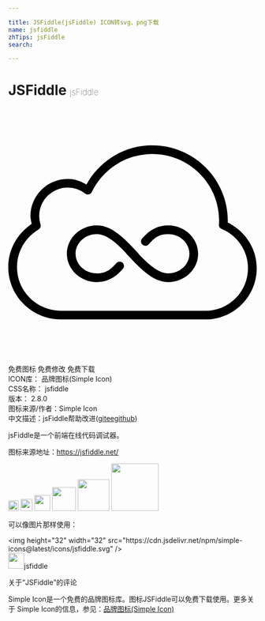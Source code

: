 ```yaml
---

title: JSFiddle(jsFiddle) ICON转svg、png下载
name: jsfiddle
zhTips: jsFiddle
search: 

---
```


# JSFiddle  <small style="font-size: 60%;font-weight: 100">jsFiddle</small>

<div id="svg" class="svg-wrap">
<svg role="img" xmlns="http://www.w3.org/2000/svg" viewBox="0 0 24 24"><title>JSFiddle icon</title><path d="M13.9 3.602c-2.749 0-5.103 1.544-6.35 3.779-.536-.317-1.139-.54-1.806-.54-1.981 0-3.6 1.606-3.6 3.579 0 .263.063.513.118.762C.912 12.09 0 13.602 0 15.344c0 2.763 2.241 5.012 5.008 5.054a.421.421 0 00.008 0h14c2.746.017 4.984-2.206 4.984-4.937 0-1.946-1.153-3.602-2.799-4.41.003-.062.01-.115.01-.184 0-4.008-3.28-7.265-7.31-7.265zm0 .843c3.58 0 6.47 2.872 6.47 6.422 0 .115-.012.242-.02.387a.421.421 0 00.26.414 4.104 4.104 0 012.546 3.793 4.094 4.094 0 01-4.135 4.096.421.421 0 00-.003 0H5.02C2.702 19.52.844 17.653.844 15.344c0-1.545.834-2.883 2.08-3.62a.421.421 0 00.187-.49 2.701 2.701 0 01-.125-.814 2.741 2.741 0 012.758-2.736 2.75 2.75 0 011.686.576.421.421 0 00.636-.15A6.462 6.462 0 0113.9 4.444zm-5.33 6.877c-1.586 0-2.91 1.213-2.91 2.737 0 1.523 1.324 2.736 2.91 2.736 1.411 0 2.182-.931 2.496-1.266a.421.421 0 10-.613-.578c-.378.402-.819 1.002-1.883 1.002-1.162 0-2.068-.86-2.068-1.894 0-1.035.906-1.895 2.068-1.895.533 0 1.105.297 1.686.77.372.303.737.668 1.098 1.043a.421.421 0 00.085.123c.533.552 1.122 1.205 1.774 1.736.652.531 1.386.959 2.217.959 1.586 0 2.91-1.213 2.91-2.736 0-1.524-1.324-2.737-2.91-2.737-1.411 0-2.182.931-2.496 1.266a.421.421 0 10.613.578c.378-.402.819-1.002 1.883-1.002 1.162 0 2.068.86 2.068 1.895 0 1.034-.906 1.894-2.068 1.894-.533 0-1.105-.297-1.686-.77-.372-.303-.737-.67-1.098-1.044a.421.421 0 00-.085-.121c-.533-.552-1.122-1.208-1.774-1.739-.652-.53-1.386-.957-2.217-.957Z"/></svg>
</div>
<detail full-name='jsfiddle'></detail>

<div class="detail-page">
<p>
<span><span class="badge-success badge">免费图标</span> <span class="badge-success badge">免费修改</span>  <span class="badge-success badge">免费下载</span> </span>
<br/>
<span>
ICON库：
<span class="badge-secondary badge">品牌图标(Simple Icon)</span> 
</span>
<br/>
<span>
CSS名称：
<span class="badge-secondary badge">jsfiddle</span> 
</span>

<br/>
<span>
版本：
<span class="badge-secondary badge">2.8.0</span> 
</span>
<br/>
<span>图标来源/作者：<span class="badge-light badge">Simple Icon</span></span> 
<br/>
<span class="zh-detail">中文描述：<span class="badge-primary badge">jsFiddle</span><span class="help-link"><span>帮助改进</span>(<a href="https://gitee.com/liuwave/icon-helper/edit/master/json/brands/jsfiddle.json" target="_blank" rel="noopener noreferrer">gitee</a><a href="https://github.com/liuwave/icon-helper/edit/master/json/brands/jsfiddle.json" target="_blank" rel="noopener noreferrer">github</a></span>)</span><br/>
</p>
</div><div class="description description alert alert-light"><p>jsFiddle是一个前端在线代码调试器。</p><p>图标来源地址：<a href="https://jsfiddle.net/" target="_blank" rel="noopener noreferrer">https://jsfiddle.net/</a></p></div>
<div class="alert alert-dark">
<img height="21" width="21" src="https://cdn.jsdelivr.net/npm/simple-icons@latest/icons/jsfiddle.svg" />
<img height="24" width="24" src="https://cdn.jsdelivr.net/npm/simple-icons@latest/icons/jsfiddle.svg" />
<img height="32" width="32" src="https://cdn.jsdelivr.net/npm/simple-icons@latest/icons/jsfiddle.svg" />
<img height="48" width="48" src="https://cdn.jsdelivr.net/npm/simple-icons@latest/icons/jsfiddle.svg" />
<img height="64" width="64" src="https://cdn.jsdelivr.net/npm/simple-icons@latest/icons/jsfiddle.svg" />
<img height="96" width="96" src="https://cdn.jsdelivr.net/npm/simple-icons@latest/icons/jsfiddle.svg" />

</div>
<div>
  <p>可以像图片那样使用：    
  </p>
  <div class="alert alert-primary" style="font-size: 14px">
    &lt;img height="32" width="32" src="https://cdn.jsdelivr.net/npm/simple-icons@latest/icons/jsfiddle.svg" /&gt;
    <copy-btn content='<img height="32" width="32" src="https://cdn.jsdelivr.net/npm/simple-icons@latest/icons/jsfiddle.svg" />'></copy-btn>
  </div>
  <div class="alert alert-secondary">
    <img height="32" width="32" src="https://cdn.jsdelivr.net/npm/simple-icons@latest/icons/jsfiddle.svg" />jsfiddle
    <copy-btn content="jsfiddle" btn-title="复制图标名称"></copy-btn>
  </div>
</div>

<Vssue title="关于“JSFiddle”的评论" >关于“JSFiddle”的评论</Vssue>


<div><p>Simple Icon是一个免费的品牌图标库。图标JSFiddle可以免费下载使用。更多关于  Simple Icon的信息，参见：<a target="_blank" href="https://iconhelper.cn/brands.html">品牌图标(Simple Icon)</a>
</p></div>
